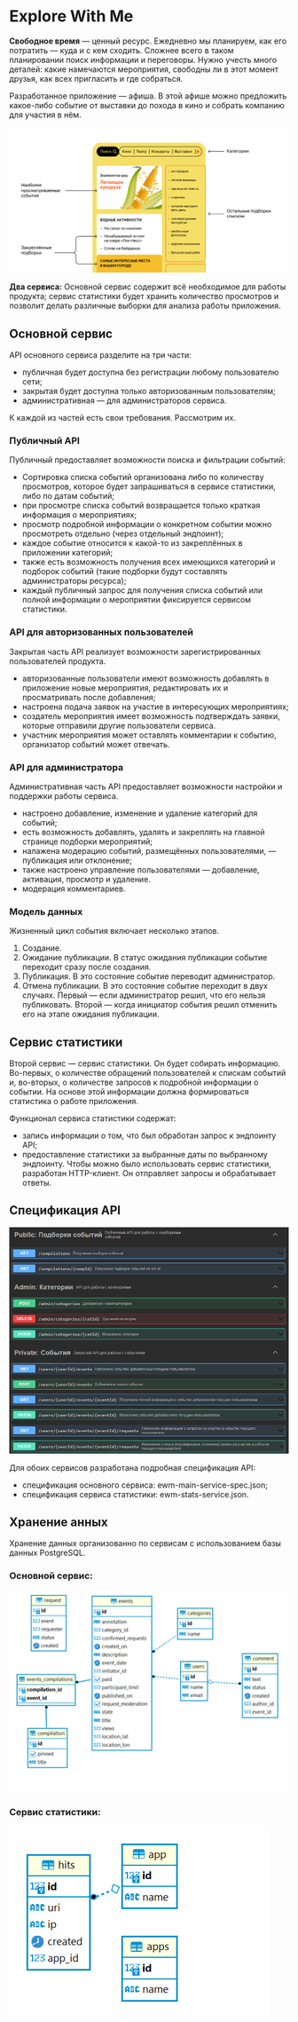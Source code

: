 # Explore With Me

**Свободное время** — ценный ресурс. Ежедневно мы планируем, как его потратить — куда и с кем сходить. Сложнее всего в таком планировании поиск информации и переговоры. Нужно учесть много деталей: какие намечаются мероприятия, свободны ли в этот момент друзья, как всех пригласить и где собраться.

Разработанное приложение — афиша. В этой афише можно предложить какое-либо событие от выставки до похода в кино и собрать компанию для участия в нём.

![Главная страница](/img/image.png)

**Два сервиса:**
Основной сервис содержит всё необходимое для работы продукта;
сервис статистики будет хранить количество просмотров и позволит делать различные выборки для анализа работы приложения.

## Основной сервис
API основного сервиса разделите на три части:
* публичная будет доступна без регистрации любому пользователю сети;
* закрытая будет доступна только авторизованным пользователям;
* административная — для администраторов сервиса.

К каждой из частей есть свои требования. Рассмотрим их.
### Публичный API
Публичный предоставляет возможности поиска и фильтрации событий:
* Сортировка списка событий организована либо по количеству просмотров, которое будет запрашиваться в сервисе статистики, либо по датам событий;
* при просмотре списка событий возвращается только краткая информация о мероприятиях;
* просмотр подробной информации о конкретном событии можно просмотреть отдельно (через отдельный эндпоинт);
* каждое событие относится к какой-то из закреплённых в приложении категорий;
* также есть возможность получения всех имеющихся категорий и подборок событий (такие подборки будут составлять администраторы ресурса);
* каждый публичный запрос для получения списка событий или полной информации о мероприятии фиксируется сервисом статистики.

### API для авторизованных пользователей
Закрытая часть API реализует возможности зарегистрированных пользователей продукта.
* авторизованные пользователи имеют возможность добавлять в приложение новые мероприятия, редактировать их и просматривать после добавления;
* настроена подача заявок на участие в интересующих мероприятиях;
* создатель мероприятия имеет возможность подтверждать заявки, которые отправили другие пользователи сервиса.
* участник мероприятия может оставлять комментарии к событию, организатор событий может отвечать.

### API для администратора
Административная часть API предоставляет возможности настройки и поддержки работы сервиса.
* настроено добавление, изменение и удаление категорий для событий;
* есть возможность добавлять, удалять и закреплять на главной странице подборки мероприятий;
* налажена модерацию событий, размещённых пользователями, — публикация или отклонение;
* также настроено управление пользователями — добавление, активация, просмотр и удаление.
* модерация комментариев.

### Модель данных
Жизненный цикл события включает несколько этапов.
1. Создание.
2. Ожидание публикации. В статус ожидания публикации событие переходит сразу после создания.
3. Публикация. В это состояние событие переводит администратор.
4. Отмена публикации. В это состояние событие переходит в двух случаях. Первый — если администратор решил, что его нельзя публиковать. Второй — когда инициатор события решил отменить его на этапе ожидания публикации.

## Сервис статистики
Второй сервис — сервис статистики. Он будет собирать информацию. Во-первых, о количестве обращений пользователей к спискам событий и, во-вторых, о количестве запросов к подробной информации о событии. На основе этой информации должна формироваться статистика о работе приложения.

Функционал сервиса статистики содержат:
* запись информации о том, что был обработан запрос к эндпоинту API;
* предоставление статистики за выбранные даты по выбранному эндпоинту.
Чтобы можно было использовать сервис статистики, разработан HTTP-клиент. Он отправляет запросы и обрабатывает ответы. 

## Спецификация API

![Эндпоинты](/img/2023-02-15_15-54-48.png)

Для обоих сервисов разработана подробная спецификация API:
* спецификация основного сервиса: ewm-main-service-spec.json;
* спецификация сервиса статистики: ewm-stats-service.json.

## Хранение анных
Хранение данных организованно по сервисам с использованием базы данных PostgreSQL.

### Основной сервис:

![Таблицы сновного сервиса](/img/2023-02-15_16-21-42.png)

### Сервис статистики:

![Таблицы сервиса статистики](/img/2023-02-15_16-31-43.png)
